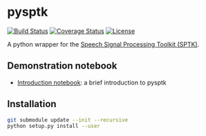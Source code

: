 # pysptk

[![Build Status](https://travis-ci.org/r9y9/pysptk.svg?branch=master)](https://travis-ci.org/r9y9/pysptk)
[![Coverage Status](https://coveralls.io/repos/r9y9/pysptk/badge.svg)](https://coveralls.io/r/r9y9/pysptk)
[![License](http://img.shields.io/badge/license-MIT-brightgreen.svg?style=flat)](LICENSE.md)

A python wrapper for the [Speech Signal Processing Toolkit (SPTK)](http://sp-tk.sourceforge.net/).

## Demonstration notebook

-  [Introduction notebook](http://nbviewer.ipython.org/github/r9y9/pysptk/blob/master/examples/pysptk%20introduction.ipynb): a brief introduction to pysptk

## Installation

```bash
git submodule update --init --recursive
python setup.py install --user
```
